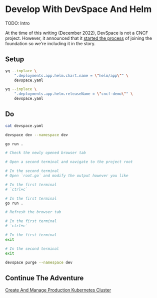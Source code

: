 # Develop With DevSpace And Helm

TODO: Intro

At the time of this writing (December 2022), DevSpace is not a CNCF project. However, it announced that it [started the process](https://thenewstack.io/?p=22695066) of joining the foundation so we're including it in the story.

## Setup

```bash
yq --inplace \
    ".deployments.app.helm.chart.name = \"helm/app\"" \
    devspace.yaml

yq --inplace \
    ".deployments.app.helm.releaseName = \"cncf-demo\"" \
    devspace.yaml
```

## Do

```bash
cat devspace.yaml

devspace dev --namespace dev

go run .

# Check the newly opened browser tab

# Open a second terminal and navigate to the project root

# In the second terminal
# Open `root.go` and modify the output however you like

# In the first terminal
# `ctrl+c`

# In the first terminal
go run .

# Refresh the browser tab

# In the first terminal
# `ctrl+c`

# In the first terminal
exit

# In the second terminal
exit

devspace purge --namespace dev
```

## Continue The Adventure

[Create And Manage Production Kubernetes Cluster](../cluster/story.md)
